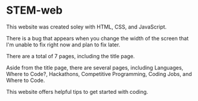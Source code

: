 # STEM-web

This website was created soley with HTML, CSS, and JavaScript.

There is a bug that appears when you change the width of the screen that I'm unable to fix right now and plan to fix later.

There are a total of 7 pages, including the title page. 

Aside from the title page, there are several pages, including Languages, Where to Code?, Hackathons, Competitive Programming, Coding Jobs, and Where to Code.

This website offers helpful tips to get started with coding.
